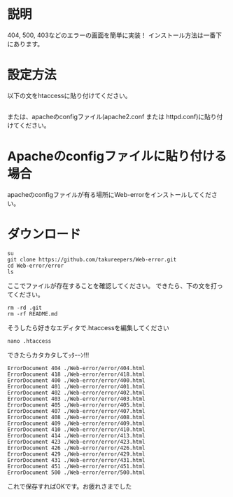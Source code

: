 # 説明
404, 500, 403などのエラーの画面を簡単に実装！
インストール方法は一番下にあります。
# 設定方法
以下の文をhtaccessに貼り付けてください。
```

```
または、apacheのconfigファイル(apache2.conf または httpd.conf)に貼り付けてください。
# Apacheのconfigファイルに貼り付ける場合
apacheのconfigファイルが有る場所にWeb-errorをインストールしてください。

# ダウンロード
```
su
git clone https://github.com/takureepers/Web-error.git
cd Web-error/error
ls
```
ここでファイルが存在することを確認してください。
できたら、下の文を打ってください。
```
rm -rd .git
rm -rf README.md
```
そうしたら好きなエディタで.htaccessを編集してください
```
nano .htaccess
```
できたらカタカタしてｯﾀｰｰﾝ!!!
```
ErrorDocument 404 ./Web-error/error/404.html
ErrorDocument 418 ./Web-error/error/418.html
ErrorDocument 400 ./Web-error/error/400.html
ErrorDocument 401 ./Web-error/error/401.html
ErrorDocument 402 ./Web-error/error/402.html
ErrorDocument 403 ./Web-error/error/403.html
ErrorDocument 405 ./Web-error/error/405.html
ErrorDocument 407 ./Web-error/error/407.html
ErrorDocument 408 ./Web-error/error/408.html
ErrorDocument 409 ./Web-error/error/409.html
ErrorDocument 410 ./Web-error/error/410.html
ErrorDocument 414 ./Web-error/error/413.html
ErrorDocument 423 ./Web-error/error/423.html
ErrorDocument 426 ./Web-error/error/426.html
ErrorDocument 429 ./Web-error/error/429.html
ErrorDocument 431 ./Web-error/error/431.html
ErrorDocument 451 ./Web-error/error/451.html
ErrorDocument 500 ./Web-error/error/500.html
```
これで保存すればOKです。お疲れさまでした
